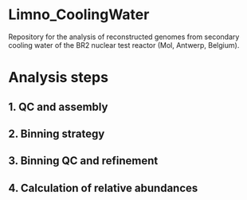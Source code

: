 # Limno_CoolingWater
Repository for the analysis of reconstructed genomes from secondary cooling water of the BR2 nuclear test reactor (Mol, Antwerp, Belgium).

# Analysis steps

## 1. QC and assembly

## 2. Binning strategy

## 3. Binning QC and refinement

## 4. Calculation of relative abundances
